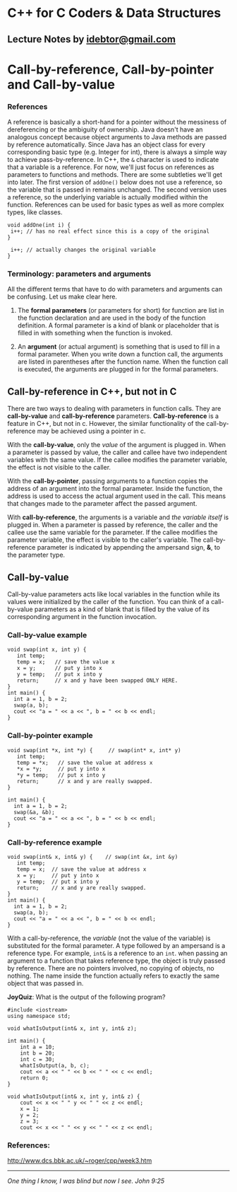 # C++ for C Coders & Data Structures
Lecture Notes by idebtor@gmail.com
-------------------
# Call-by-reference, Call-by-pointer and Call-by-value

### References
A reference is basically a short-hand for a pointer without the messiness of dereferencing or the ambiguity of ownership. Java doesn't have an analogous concept because object arguments to Java methods are passed by reference automatically. Since Java has an object class for every corresponding basic type (e.g. Integer for int), there is always a simple way to achieve pass-by-reference. In C++, the `&` character is used to indicate that a variable is a reference. For now, we'll just focus on references as parameters to functions and methods. There are some subtleties we'll get into later. The first version of `addOne()` below does not use a reference, so the variable that is passed in remains unchanged. The second version uses a reference, so the underlying variable is actually modified within the function. References can be used for basic types as well as more complex types, like classes.
```
void addOne(int i) {
 i++; // has no real effect since this is a copy of the original
}
```
``` void addOne(int& i) {
 i++; // actually changes the original variable
}
```

### Terminology: parameters and arguments
All the different terms that have to do with parameters and arguments can be confusing.  Let us make clear here.

1. The __formal parameters__ (or parameters for short) for function are list in the function declaration and are used in the body of the function definition.  A formal parameter is a kind of blank or placeholder that is filled in with something when the function is invoked.

2. An __argument__ (or actual argument) is something that is used to fill in a formal parameter.  When you write down a function call, the arguments are listed in parentheses after the function name.  When the function call is executed, the arguments are plugged in for the formal parameters.  

## Call-by-reference in C++, but not in C
There are two ways to dealing with parameters in function calls. They are __call-by-value__ and __call-by-reference__ parameters.  __Call-by-reference__ is a feature in C++, but not in c. However, the similar functionality of the call-by-reference may be achieved using a pointer in c.

With the __call-by-value__, only the _value_ of the argument is plugged in. When a parameter is passed by value, the caller and callee have two independent variables with the same value. If the callee modifies the parameter variable, the effect is not visible to the caller.

With the __call-by-pointer__, passing arguments to a function copies the address of an argument into the formal parameter. Inside the function, the address is used to access the actual argument used in the call. This means that changes made to the parameter affect the passed argument.

With __call-by-reference__, the arguments is a variable and _the variable itself_ is plugged in. When a parameter is passed by reference, the caller and the callee use the same variable for the parameter. If the callee modifies the parameter variable, the effect is visible to the caller's variable. The call-by-reference parameter is indicated by appending the ampersand sign, __&__, to the parameter type.

## Call-by-value
Call-by-value parameters acts like local variables in the function while its values were initialized by the caller of the function. You can think of a call-by-value parameters as a kind of blank that is filled by the value of its corresponding argument in the function invocation.

### Call-by-value example
```
void swap(int x, int y) {
   int temp;
   temp = x;   // save the value x
   x = y;      // put y into x
   y = temp;   // put x into y
   return;     // x and y have been swapped ONLY HERE.
}
int main() {
  int a = 1, b = 2;
  swap(a, b);
  cout << "a = " << a << ", b = " << b << endl;
}
```

### Call-by-pointer example
```
void swap(int *x, int *y) {     // swap(int* x, int* y)
   int temp;
   temp = *x;   // save the value at address x
   *x = *y;     // put y into x
   *y = temp;   // put x into y
   return;      // x and y are really swapped.
}

int main() {
  int a = 1, b = 2;
  swap(&a, &b);
  cout << "a = " << a << ", b = " << b << endl;
}
```

### Call-by-reference example
```
void swap(int& x, int& y) {    // swap(int &x, int &y)
   int temp;
   temp = x;  // save the value at address x
   x = y;     // put y into x
   y = temp;  // put x into y
   return;    // x and y are really swapped.
}
int main() {
  int a = 1, b = 2;
  swap(a, b);
  cout << "a = " << a << ", b = " << b << endl;
}
```
With a call-by-reference, the _variable_ (not the value of the variable) is substituted for the formal parameter. A type followed by an ampersand is a reference type. For example, `int&` is a reference to an `int`. when passing an argument to a function that takes reference type, the object is truly passed by reference. There are no pointers involved, no copying of objects, no nothing. The name inside the function actually refers to exactly the same object that was passed in.

__JoyQuiz__: What is the output of the following program?
```
#include <iostream>
using namespace std;

void whatIsOutput(int& x, int y, int& z);

int main() {
    int a = 10;
    int b = 20;
    int c = 30;
    whatIsOutput(a, b, c);
    cout << a << " " << b << " " << c << endl;
    return 0;
}

void whatIsOutput(int& x, int y, int& z) {
    cout << x << " " y << " " << z << endl;
    x = 1;
    y = 2;
    z = 3;
    cout << x << " " << y << " " << z << endl;
```


### References:
http://www.dcs.bbk.ac.uk/~roger/cpp/week3.htm

----------------------------
_One thing I know, I was blind but now I see. John 9:25_
